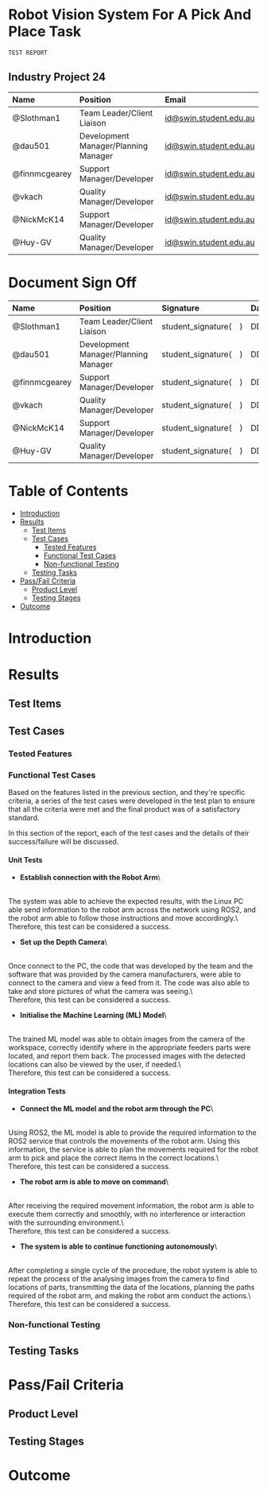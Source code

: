 <link rel="stylesheet" href="../styles/styles.css" type="text/css">

<!-- TOC ignore:true -->
# Robot Vision System For A Pick And Place Task
<!--
	Co-Author: @dau501
	Editor(s):
	Year: 2023
-->

`TEST REPORT`

<!-- TOC ignore:true -->
## Industry Project 24
|Name|Position|Email|
|:-|:-|:-|
|@Slothman1|Team Leader/Client Liaison|id@swin.student.edu.au|
|@dau501|Development Manager/Planning Manager|id@swin.student.edu.au|
|@finnmcgearey|Support Manager/Developer|id@swin.student.edu.au|
|@vkach|Quality Manager/Developer|id@swin.student.edu.au|
|@NickMcK14|Support Manager/Developer|id@swin.student.edu.au|
|@Huy-GV|Quality Manager/Developer|id@swin.student.edu.au|

<!-- TOC ignore:true -->
# Document Sign Off
|Name|Position|Signature|Date|
|:-|:-|:-|:-|
|@Slothman1|Team Leader/Client Liaison|student\_signature(&emsp;)|DD/MM/2023|
|@dau501|Development Manager/Planning Manager|student\_signature(&emsp;)|DD/MM/2023|
|@finnmcgearey|Support Manager/Developer|student\_signature(&emsp;)|DD/MM/2023|
|@vkach|Quality Manager/Developer|student\_signature(&emsp;)|DD/MM/2023|
|@NickMcK14|Support Manager/Developer|student\_signature(&emsp;)|DD/MM/2023|
|@Huy-GV|Quality Manager/Developer|student\_signature(&emsp;)|DD/MM/2023|

<div class="page"/><!-- page break -->

<!-- TOC ignore:true -->
# Table of Contents
<!-- TOC -->

* [Introduction](#introduction)
* [Results](#results)
	* [Test Items](#test-items)
	* [Test Cases](#test-cases)
		* [Tested Features](#tested-features)
		* [Functional Test Cases](#functional-test-cases)
		* [Non-functional Testing](#non-functional-testing)
	* [Testing Tasks](#testing-tasks)
* [Pass/Fail Criteria](#passfail-criteria)
	* [Product Level](#product-level)
	* [Testing Stages](#testing-stages)
* [Outcome](#outcome)

<!-- /TOC -->

<div class="page"/><!-- page break -->

# Introduction
# Results
## Test Items
## Test Cases
### Tested Features
### Functional Test Cases
Based on the features listed in the previous section, and they're specific criteria,
a series of the test cases were developed in the test plan to ensure that all the criteria were met and the final product was of a satisfactory standard.

In this section of the report, each of the test cases and the details of their success/failure will be discussed.

#### Unit Tests
* **Establish connection with the Robot Arm**\
<br/>
The system was able to achieve the expected results, with the Linux PC able send information to the robot arm across the network using ROS2, and
the robot arm able to follow those instructions and move accordingly.\
<br/>
Therefore, this test can be considered a success.

* **Set up the Depth Camera**\
<br/>
Once connect to the PC, the code that was developed by the team and the software that was provided by the camera manufacturers,
were able to connect to the camera and view a feed from it.
The code was also able to take and store pictures of what the camera was seeing.\
<br/>
Therefore, this test can be considered a success.

* **Initialise the Machine Learning (ML) Model**\
<br/>
The trained ML model was able to obtain images from the camera of the workspace, correctly identify where in the appropriate feeders parts were located, and
report them back.
The processed images with the detected locations can also be viewed by the user, if needed.\
<br/>
Therefore, this test can be considered a success.

#### Integration Tests
* **Connect the ML model and the robot arm through the PC**\
<br/>
Using ROS2, the ML model is able to provide the required information to the ROS2 service that controls the movements of the robot arm.
Using this information, the service is able to plan the movements required for the robot arm to pick and place the correct items in the correct locations.\
<br/>
Therefore, this test can be considered a success.

* **The robot arm is able to move on command**\
<br/>
After receiving the required movement information, the robot arm is able to execute them correctly and smoothly,
with no interference or interaction with the surrounding environment.\
<br/>
Therefore, this test can be considered a success.

* **The system is able to continue functioning autonomously**\
<br/>
After completing a single cycle of the procedure,
the robot system is able to repeat the process of the analysing images from the camera to find locations of parts, transmitting the data of the locations,
planning the paths required of the robot arm, and making the robot arm conduct the actions.\
<br/>
Therefore, this test can be considered a success.

### Non-functional Testing
## Testing Tasks
# Pass/Fail Criteria
## Product Level
## Testing Stages
# Outcome
